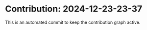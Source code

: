 # Contribution: 2024-12-23-23-37
This is an automated commit to keep the contribution graph active.
